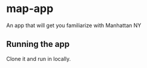 # map-app
An app that will get you familiarize with Manhattan NY

## Running the app
Clone it and run in locally.

